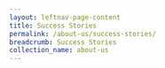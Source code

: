 ```yaml
---
layout: leftnav-page-content
title: Success Stories
permalink: /about-us/success-stories/
breadcrumb: Success Stories
collection_name: about-us
---
```

